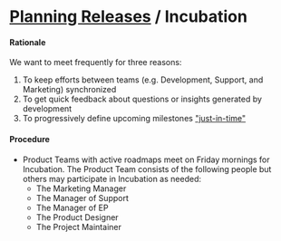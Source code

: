 # [Planning Releases](../planning_releases.md) / Incubation


#### Rationale

We want to meet frequently for three reasons:

 1. To keep efforts between teams (e.g. Development, Support, and Marketing) synchronized
 2. To get quick feedback about questions or insights generated by development
 3. To progressively define upcoming milestones ["just-in-time"](../reference/late_binding.md)


#### Procedure

 - Product Teams with active roadmaps meet on Friday mornings for Incubation. The Product Team consists of the following people but others may participate in Incubation as needed:
     - The Marketing Manager
     - The Manager of Support
     - The Manager of EP
     - The Product Designer
     - The Project Maintainer
